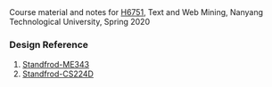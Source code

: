 ## 

Course material and notes for [H6751](https://nusmsba.github.io/), Text and Web Mining, Nanyang Technological University, Spring 2020                                       

### Design Reference

1. [Standfrod-ME343](https://stanford-me343.github.io/)
2. [Standfrod-CS224D](https://cs224d.stanford.edu/)

